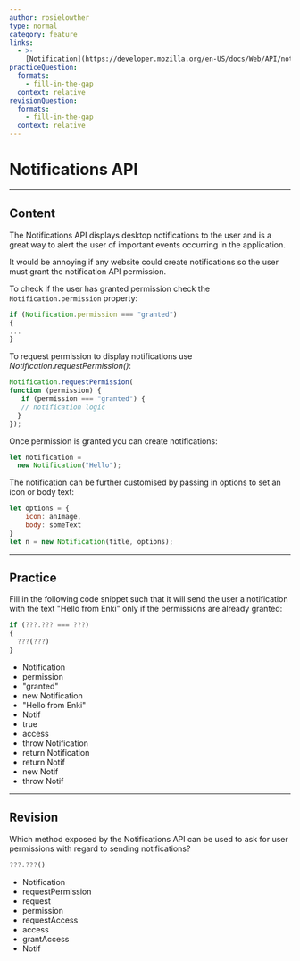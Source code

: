 ```yaml
---
author: rosielowther
type: normal
category: feature
links:
  - >-
    [Notification](https://developer.mozilla.org/en-US/docs/Web/API/notification){website}
practiceQuestion:
  formats:
    - fill-in-the-gap
  context: relative
revisionQuestion:
  formats:
    - fill-in-the-gap
  context: relative
---
```


# Notifications API


---

## Content

The Notifications API displays desktop notifications to the user and is a great way to alert the user of important events occurring in the application.

It would be annoying if any website could create notifications so the user must grant the notification API permission.

To check if the user has granted permission check the `Notification.permission` property:

```javascript
if (Notification.permission === "granted")
{
...
}
```

To request permission to display notifications use *Notification.requestPermission()*:

```javascript
Notification.requestPermission(
function (permission) {
   if (permission === "granted") {
   // notification logic
  }
});
```

Once permission is granted you can create notifications:

```javascript
let notification =
  new Notification("Hello");
```

The notification can be further customised by passing in options to set an icon or body text:

```javascript
let options = {
    icon: anImage,
    body: someText
}
let n = new Notification(title, options);
```


---

## Practice

Fill in the following code snippet such that it will send the user a notification with the text "Hello from Enki" only if the permissions are already granted:

```javascript
if (???.??? === ???)
{
  ???(???)
}
```

- Notification
- permission
- "granted"
- new Notification
- "Hello from Enki"
- Notif
- true
- access
- throw Notification
- return Notification
- return Notif
- new Notif
- throw Notif


---

## Revision

Which method exposed by the Notifications API can be used to ask for user permissions with regard to sending notifications?

```javascript
???.???()
```

- Notification
- requestPermission
- request
- permission
- requestAccess
- access
- grantAccess
- Notif
